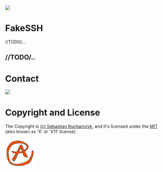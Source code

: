 <img src="https://kekse.biz/github.php?draw&override=github:fakessh" />

# FakeSSH
//TODO/...

## //TODO/..

# Contact
<img src="https://kekse.biz/github.php?override=github:FakeSSH&draw&text=FakeSSH@kekse.biz&angle=6&size=38pt&fg=150,20,90&font=OpenSans&ro&readonly&h=64&v=16" />

# Copyright and License
The Copyright is [(c) Sebastian Kucharczyk](./COPYRIGHT.txt),
and it's licensed under the [MIT](./LICENSE.txt) (also known as 'X' or 'X11' license).

<a href="https://kekse.biz/">
<img src="favicon.png" alt="Favicon" />
</a>

